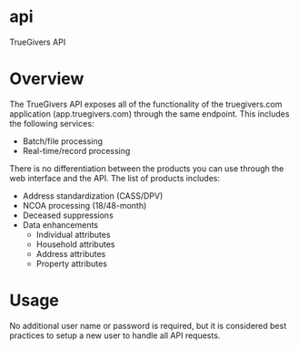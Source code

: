 # api
TrueGivers API

# Overview
The TrueGivers API exposes all of the functionality of the truegivers.com application (app.truegivers.com) through the same endpoint.  This includes the following services:
- Batch/file processing
- Real-time/record processing

There is no differentiation between the products you can use through the web interface and the API.  The list of products includes:
- Address standardization (CASS/DPV)
- NCOA processing (18/48-month)
- Deceased suppressions
- Data enhancements
  - Individual attributes
  - Household attributes
  - Address attributes
  - Property attributes

# Usage
No additional user name or password is required, but it is considered best practices to setup a new user to handle all API requests.
